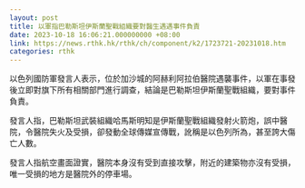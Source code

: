 ```yaml
---
layout: post
title: 以軍指巴勒斯坦伊斯蘭聖戰組織要對醫生遇遇事件負責
date: 2023-10-18 16:06:21.000000000 +08:00
link: https://news.rthk.hk/rthk/ch/component/k2/1723721-20231018.htm
categories: rthk
---
```


以色列國防軍發言人表示，位於加沙城的阿赫利阿拉伯醫院遇襲事件，以軍在事發後立即對旗下所有相關部門進行調查，結論是巴勒斯坦伊斯蘭聖戰組織，要對事件負責。

發言人指，巴勒斯坦武裝組織哈馬斯明知是伊斯蘭聖戰組織發射火箭炮，誤中醫院，令醫院失火及受損，卻發動全球傳媒宣傳戰，訛稱是以色列所為，甚至誇大傷亡人數。

發言人指航空畫面證實，醫院本身沒有受到直接攻擊，附近的建築物亦沒有受損，唯一受損的地方是醫院外的停車場。
